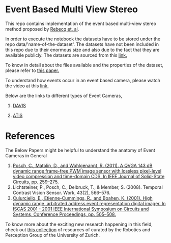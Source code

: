 # Event Based Multi View Stereo

This repo contains implementation of the event based multi-view stereo method proposed by <a href="https://link.springer.com/article/10.1007/s11263-017-1050-6"> Rebecq et. al</a>. 

In order to execute the notebook the datasets have to be stored under the repo data/'name-of-the-dataset'. The datasets have not been included in this repo due to their enormous size and also due to the fact that they are available publicly. The datasets are sourced from this <a href="http://rpg.ifi.uzh.ch/davis_data.html">link.</a>

To know in detail about the files available and the properties of the dataset, please refer to <a href="https://arxiv.org/pdf/1610.08336.pdf">this paper.</a>

To understand how events occur in an event based camera, please watch the video at this <a href="https://www.youtube.com/watch?v=kPCZESVfHoQ">link.</a>

Below are the links to different types of Event Cameras,

1. <a href="http://inivation.com/"> DAVIS </a>

2. <a href="https://www.prophesee.ai/"> ATIS </a>

# References
The Below Papers might be helpful to understand the anatomy of Event Cameras in General
<ol>
    <li><a href="https://ieeexplore.ieee.org/document/5648367">Posch, C., Matolin, D., and Wohlgenannt, R. (2011). A QVGA 143 dB dynamic range frame-free PWM image sensor with lossless pixel-level video compression and time-domain CDS. In IEEE Journal of Solid-State Circuits, pp. 259–275.</a></li>
    <li>Lichtsteiner, P., Posch, C., Delbruck, T., & Member, S. (2008). Temporal Contrast Vision Sensor. Work, 43(2), 566–576.</li> 
    <li><a href="https://ieeexplore.ieee.org/document/921358/">Culurciello, E., Etienne-Cummings, R., and Boahen, K. (2001). High dynamic range, arbitrated address event representation digital imager. In ISCAS 2001 - 2001 IEEE International Symposium on Circuits and Systems, Conference Proceedings, pp. 505–508.</a></li>
</ol>
 
 To know more about the exciting new research happening in this field, check out <a href="https://github.com/uzh-rpg/event-based_vision_resources">this collection</a> of resources of curated by the Robotics and Perception Group of the University of Zurich.